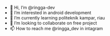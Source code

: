 - 👋 Hi, I’m @ringga-dev
- 👀 I’m interested in android development
- 🌱 I’m currently learning politeknik kampar, riau
- 💞️ I’m looking to collaborate on free project
- 📫 How to reach me @ringga_dev in intagram 

<!---
ringga-dev/ringga-dev is a ✨ special ✨ repository because its `README.md` (this file) appears on your GitHub profile.
You can click the Preview link to take a look at your changes.
--->
